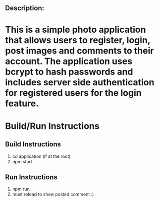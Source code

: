 ## Description:

# This is a simple photo application that allows users to register, login, post images and comments to their account. The application uses bcrypt to hash passwords and includes server side authentication for registered users for the login feature.


# Build/Run Instructions

## Build Instructions
1. cd application (if at the root)
2. npm start

## Run Instructions
1. npm run
2. must reload to show posted comment :) 
